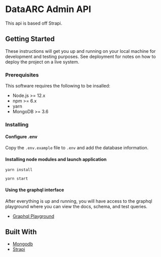 # DataARC Admin API

This api is based off Strapi.

## Getting Started

These instructions will get you up and running on your local machine for development and testing purposes. See deployment for notes on how to deploy the project on a live system.

### Prerequisites

This software requires the following to be insalled:

- Node.js >= 12.x
- npm >= 6.x
- yarn
- MongoDB >= 3.6

### Installing

#### Configure .env

Copy the `.env.example` file to `.env` and add the database information.

#### Installing node modules and launch application

`yarn install`

`yarn start`

#### Using the graphql interface

After everything is up and running, you will have access to the graphql playground where you can view the docs, schema, and test queries.

- [Graphql Playground](http://localhost:1337/graphql)

## Built With

- [Mongodb](https://www.mongodb.com/)
- [Strapi](https://strapi.io/)
